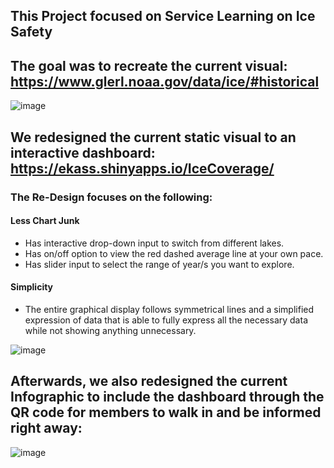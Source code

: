 ## This Project focused on Service Learning on Ice Safety
## The goal was to recreate the current visual: https://www.glerl.noaa.gov/data/ice/#historical

![image](https://github.com/user-attachments/assets/7664d258-2de8-477a-9821-1fa9f4d0d71d)

## We redesigned the current static visual to an interactive dashboard: https://ekass.shinyapps.io/IceCoverage/
### The Re-Design focuses on the following:
#### Less Chart Junk
- Has interactive drop-down input to switch from different lakes.
- Has on/off option to view the red dashed average line at your own pace.
- Has slider input to select the range of year/s you want to explore.
#### Simplicity
- The entire graphical display follows symmetrical lines and a simplified expression of data that is able to fully express all the necessary data while not showing anything unnecessary.
  
![image](https://github.com/user-attachments/assets/425920d5-8047-4648-b761-1e8ae9a05cc3)

## Afterwards, we also redesigned the current Infographic to include the dashboard through the QR code for members to walk in and be informed right away:
![image](https://github.com/user-attachments/assets/39f5f5f1-1c45-45e9-a527-80e6c1310d5a)


